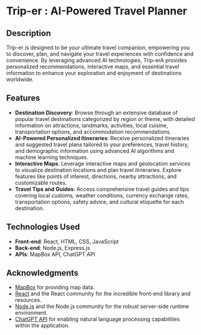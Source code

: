 
# Trip-er : AI-Powered Travel Planner
## Description

Trip-er is designed to be your ultimate travel companion, empowering you to discover, plan, and navigate your travel experiences with confidence and convenience. By leveraging advanced AI technologies, Trip-erA provides personalized recommendations, interactive maps, and essential travel information to enhance your exploration and enjoyment of destinations worldwide.

## Features

- **Destination Discovery**: Browse through an extensive database of popular travel destinations categorized by region or theme, with detailed information on attractions, landmarks, activities, local cuisine, transportation options, and accommodation recommendations.
- **AI-Powered Personalized Itineraries**: Receive personalized itineraries and suggested travel plans tailored to your preferences, travel history, and demographic information using advanced AI algorithms and machine learning techniques.
- **Interactive Maps**: Leverage interactive maps and geolocation services to visualize destination locations and plan travel itineraries. Explore features like points of interest, directions, nearby attractions, and customizable routes.
- **Travel Tips and Guides**: Access comprehensive travel guides and tips covering local customs, weather conditions, currency exchange rates, transportation options, safety advice, and cultural etiquette for each destination.

## Technologies Used

- **Front-end**: React, HTML, CSS, JavaScript
- **Back-end**: Node.js, Express.js
- **APIs**: MapBox API, ChatGPT API


## Acknowledgments

- [MapBox](https://www.mapbox.com/) for providing map data.
- [React](https://reactjs.org/) and the React community for the incredible front-end library and resources.
- [Node.js](https://nodejs.org/) and the Node.js community for the robust server-side runtime environment.
- [ChatGPT API](https://openai.com/blog/chatgpt/) for enabling natural language processing capabilities within the application.

